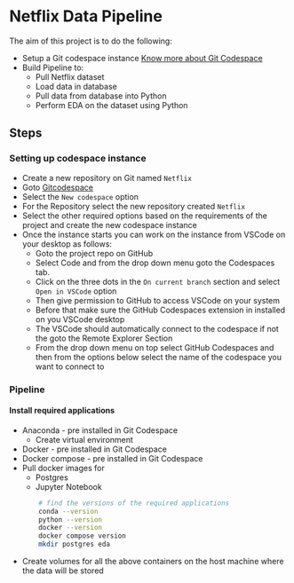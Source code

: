 # Netflix Data Pipeline
The aim of this project is to do the following:
* Setup a Git codespace instance [Know more about Git Codespace](https://github.com/features/codespaces)
* Build Pipeline to:
    * Pull Netflix dataset
    * Load data in database
    * Pull data from database into Python
    * Perform EDA on the dataset using Python

## Steps
### Setting up codespace instance
* Create a new repository on Git named `Netflix`
* Goto [Gitcodespace](https://github.com/codespaces)
* Select the `New codespace` option
* For the Repository select the new repository created `Netflix`
* Select the other required options based on the requirements of the project and create the new codespace instance
* Once the instance starts you can work on the instance from VSCode on your desktop as follows:
    * Goto the project repo on GitHub 
    * Select Code and from the drop down menu goto the Codespaces tab.
    * Click on the three dots in the `On current branch` section and select `Open in VSCode` option
    * Then give permission to GitHub to access VSCode on your system
    * Before that make sure the GitHub Codespaces extension in installed on you VSCode desktop
    * The VSCode should automatically connect to the codespace if not the goto the Remote Explorer Section
    * From the drop down menu on top select GitHub Codespaces and then from the options below select the name of the codespace you want to connect to

### Pipeline
#### Install required applications
* Anaconda - pre installed in Git Codespace
    * Create virtual environment
* Docker - pre installed in Git Codespace
* Docker compose - pre installed in Git Codespace
* Pull docker images for
    * Postgres
    * Jupyter Notebook
    ```bash
        # find the versions of the required applications
        conda --version
        python --version
        docker --version
        docker compose version
        mkdir postgres eda
    ```
* Create volumes for all the above containers on the host machine where the data will be stored

